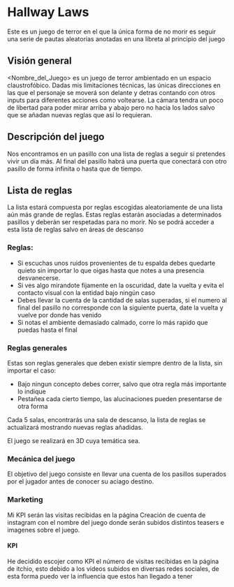 # Hallway Laws

Este es un juego de terror en el que la única forma de no morir es seguir una serie de pautas aleatorias anotadas en una libreta al principio del juego

## Visión general
<Nombre_del_Juego> es un juego de terror ambientado en un espacio claustrofóbico. Dadas mis limitaciones técnicas, las únicas direcciones en las que el personaje se moverá son delante y detras contando con otros inputs para diferentes acciones como voltearse.
La cámara tendra un poco de libertad para poder mirar arriba y abajo pero no hacia los lados salvo que se añadan nuevas reglas que así lo requieran.

## Descripción del juego
Nos encontramos en un pasillo con una lista de reglas a seguir si pretendes vivir un día más. Al final del pasillo habrá una puerta que conectará con otro pasillo de forma infinita o hasta que de tiempo.

## Lista de reglas

La lista estará compuesta por reglas escogidas aleatoriamente de una lista aún más grande de reglas. Estas reglas estarán asociadas a determinados pasillos y deberán ser respetadas para no morir.
No se podrá acceder a esta lista de reglas salvo en áreas de descanso

### Reglas:

- Si escuchas unos ruidos provenientes de tu espalda debes quedarte quieto sin importar lo que oigas hasta que notes a una presencia desvanecerse.
- Si ves algo mirandote fijamente en la oscuridad, date la vuelta y evita el contacto visual con la entidad bajo ningún caso
- Debes llevar la cuenta de la cantidad de salas superadas, si el numero al final del pasillo no corresponde con la siguiente puerta, date la vuelta y vuelve por donde has venido
- Si notas el ambiente demasiado calmado, corre lo más rapido que puedas hasta el final

### Reglas generales

Estas son reglas generales que deben existir siempre dentro de la lista, sin importar el caso:

- Bajo ningun concepto debes correr, salvo que otra regla más importante lo indique
- Pestañea cada cierto tiempo, las alucinaciones pueden presentarse de otra forma

Cada 5 salas, encontrarás una sala de descanso, la lista de reglas se actualizará mostrando nuevas reglas añadidas.


El juego se realizará en 3D cuya temática sea.

### Mecánica del juego

El objetivo del juego consiste en llevar una cuenta de los pasillos superados por el jugador antes de conocer su aciago destino.

### Marketing

Mi KPI serán las visitas recibidas en la página
Creación de cuenta de instagram con el nombre del juego donde serán subidos distintos teasers e imagenes sobre el juego.

#### KPI

He decidido escojer como KPI el número de visitas recibidas en la página de itchio, esto debido a los videos subidos en diversas redes sociales, de esta forma puedo ver la influencia que estos han llegado a tener
